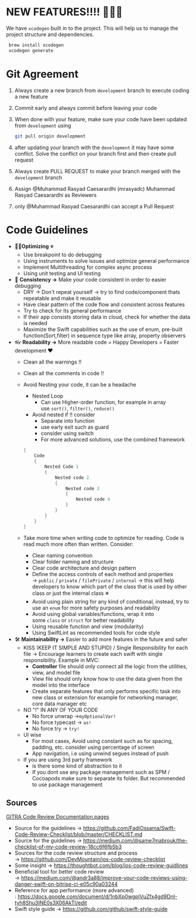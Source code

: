 # NEW FEATURES!!!! 🎉🎉🎉

We have `xcodegen` built in to the project. This will help us to manage the project structure and dependencies.

   ```bash
    brew install xcodegen
    xcodegen generate
   ```

# Git Agreement

1. Always create a new branch from `development` branch to execute coding a new feature
2. Commit early and always commit before leaving your code
3. When done with your feature, make sure your code have been updated from `development` using
    
    ```bash
    git pull origin development
    ```
    
4. after updating your branch with the `development` it may have some conflict. Solve the conflict on your branch first and then create pull request
5. Always create PULL REQUEST to make your branch merged with the `development` branch
6. Assign @Muhammad Rasyad Caesarardhi (mrasyadc) Muhammad Rasyad Caesarardhi as Reviewers
7. only @Muhammad Rasyad Caesarardhi can accept a Pull Request

# Code Guidelines

- 🏃‍♀️**Optimizing ⭐️**
    - Use breakpoint to do debugging
    - Using instruments to solve issues and optimize general performance
    - Implement Multithreading for complex async process
    - Using unit testing and UI testing
- 🚦 **Consistency →** Make your code consistent in order to easier debugging
    - DRY → Don't repeat yourself → try to find code/component thats repeatable and make it reusable
    - Have clear pattern of the code flow and consistent across features
    - Try to check for its general performance
    - If their app consists storing data in cloud, check for whether the data is needed
    - Maximize the Swift capabilities such as the use of enum, pre-built function(Sort,filter) in sequence type like array, property observers
- 👓 **Readability →** More readable code = Happy Developers = Faster development ❤️
    - Clean all the warnings !!
    - Clean all the comments in code !!
    - Avoid Nesting your code, it can be a headache
        - Nested Loop
            - Can use Higher-order function, for example in array use `sort()`, `filter()`, `reduce()`
        - Avoid nested if !! consider
            - Separate into function
            - use early exit such as guard
            - consider using switch
            - For more advanced solutions, use the combined framework
        
        ```swift
        {
        	Code
        	{
        		Nested Code 1
        		{
        			Nested code 2
        			{
        				Nested code 3
        				{
        					Nested code 4
        				}
        			}
        		}
        	}
        }
        
        ```
        
    - Take more time when writing code to optimize for reading. Code is read much more often than written. Consider:
        - Clear naming convention
        - Clear folder naming and structure
        - Clear code architecture and design pattern
        - Define the access controls of each method and properties → `public` / `private` / `filePrivate` / `internal` → this will help developers to know which part of the class that is used by other class or just the internal class **⭐️**
        - Avoid using plain string for any kind of conditional, instead, try to use an `enum` for more safety purposes and readability
        - Avoid using global variables/functions, wrap it into some `class` or `struct` for better readability
        - Using reusable function and view (modularity)
        - Using SwiftLint as recommended tools for code style
- 🛠 **Maintainability →** Easier to add more features in the future and safer
    - KISS (KEEP IT SIMPLE AND STUPID) / Single Responsibility for each file → Encourage learners to create each swift with single responsibility. Example in MVC:
        - **Controller** file should only connect all the logic from the utilities, view, and model file
        - View file should only know how to use the data given from the model into the interface
        - Create separate features that only performs specific task into new class or extension for example for networking manager, core data manager etc
    - NO "!" IN ANY OF YOUR CODE
        - No force unwrap →`myOptionalVar!`
        - No force typecast → `as!`
        - No force try → `try!`
    - UI wise
        - For most cases, Avoid using constant such as for spacing, padding, etc. consider using percentage of screen
        - App navigation, i.e using unwind segues instead of push
    - If you are using 3rd party framework
        - is there some kind of abstraction to it
        - If you dont use any package management such as SPM / Cocoapods make sure to separate its folder. But recommended to use package management

## **Sources**

[GITRA Code Review Documentation.pages](https://s3-us-west-2.amazonaws.com/secure.notion-static.com/37fb4765-3119-4cc5-bbaf-20dbe986941b/GITRA_Code_Review_Documentation.pages)

- Source for the guidelines → https://github.com/FadiOssama/Swift-Code-Review-Checklist/blob/master/CHECKLIST.md
- Source for the guidelines → https://medium.com/@same7mabrouk/the-checklist-of-my-code-review-18cc6f6fb5b3
- Sources for the code review structure and process → https://github.com/DevMountain/ios-code-review-checklist
- Some insight → https://thoughtbot.com/blog/ios-code-review-guidlines
- Beneficial tool for better code review → https://medium.com/@andr3a88/improve-your-code-reviews-using-danger-swift-on-bitrise-ci-e05c90a03244
- Reference for app performance (more advanced) : https://docs.google.com/document/d/1nbXp0wgplVuZfx4gd9DnI-tyh8Shu3INE0s3X06AkTI/edit
- Swift style guide → https://github.com/github/swift-style-guide
